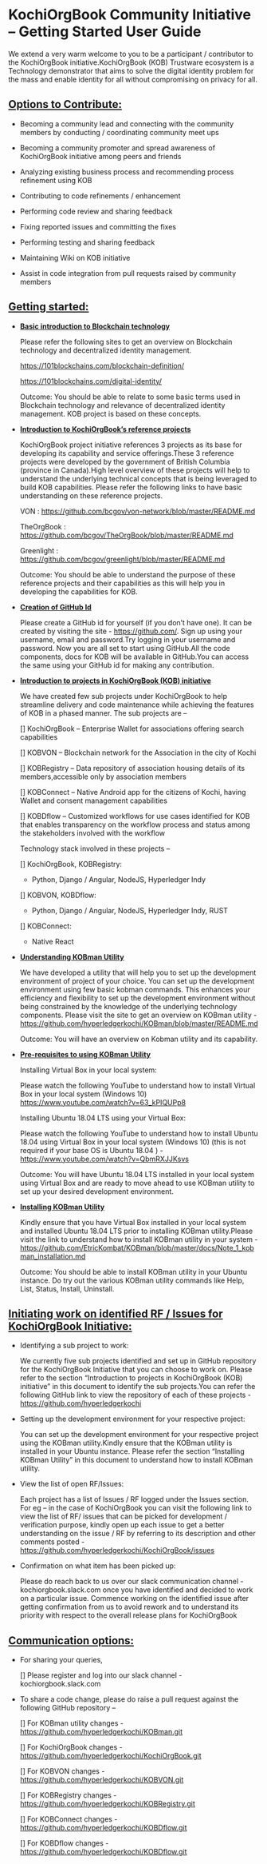 # **KochiOrgBook Community Initiative – Getting Started User Guide**
  
   We extend a very warm welcome to you to be a participant / contributor to the KochiOrgBook initiative.KochiOrgBook (KOB)    Trustware ecosystem is a Technology demonstrator that aims to solve the digital identity problem for the mass and enable identity for all without compromising on privacy for all.

 
  ## <u>**Options to Contribute:**</u>
  
  *    Becoming a community lead and connecting with the community members by conducting / coordinating community meet ups
  
  *    Becoming a community promoter and spread awareness of KochiOrgBook initiative among peers and friends

  *    Analyzing existing business process and recommending process refinement using KOB

  *    Contributing to code refinements / enhancement
 
  *    Performing code review and sharing feedback

  *    Fixing reported issues and committing the fixes

  *    Performing testing and sharing feedback

  *    Maintaining Wiki on KOB initiative

  *    Assist in code integration from pull requests raised by community members
   
  
 ## <u>**Getting started:** </u>
 
 *  <u>**Basic introduction to Blockchain technology** </u>

    Please refer the following sites to get an overview on Blockchain technology and decentralized identity management.

    https://101blockchains.com/blockchain-definition/

    https://101blockchains.com/digital-identity/

    Outcome: You should be able to relate to some basic terms used in Blockchain technology and relevance of decentralized identity management. KOB project is based on these concepts.

*   <u>**Introduction to KochiOrgBook’s reference projects**</u> 

    KochiOrgBook project initiative references 3 projects as its base for developing its capability and service offerings.These 3 reference projects were developed by the government of British Columbia (province in Canada).High level overview of these projects will help to understand the underlying technical concepts that is being leveraged to  build KOB capabilities. 
    Please refer the following links to have basic understanding on these reference projects.
  
    VON : https://github.com/bcgov/von-network/blob/master/README.md
   
    TheOrgBook : https://github.com/bcgov/TheOrgBook/blob/master/README.md
   
    Greenlight : https://github.com/bcgov/greenlight/blob/master/README.md
   
    Outcome: You should be able to understand the purpose of these reference projects and their capabilities as this will help  you in developing the capabilities for KOB.
    

*   <u>**Creation of GitHub Id**</u>

    Please create a GitHub id for yourself (if you don’t have one). It can be created by visiting the site - https://github.com/.     Sign up using your username, email and password.Try logging in your username and password. Now you are all set to start using GitHub.All the code components, docs for KOB will be available in GitHub.You can access the same using your GitHub id for making any contribution.

*   <u>**Introduction to projects in KochiOrgBook (KOB) initiative**</u>

    We have created few sub projects under KochiOrgBook to help streamline delivery and code maintenance while achieving the features of KOB in a phased manner. The sub projects are –
    
    [] KochiOrgBook – Enterprise Wallet for associations offering search capabilities
    
    [] KOBVON – Blockchain network for the Association in the city of Kochi
    
    [] KOBRegistry – Data repository of association housing details of its members,accessible only by association members
    
    [] KOBConnect – Native Android app for the citizens of Kochi, having Wallet and consent management capabilities
    
    [] KOBDflow – Customized workflows for use cases identified for KOB that enables transparency on the workflow process and status among the stakeholders involved with the workflow

    Technology stack involved in these projects –

    [] KochiOrgBook, KOBRegistry:
    
       * Python, Django / Angular, NodeJS, Hyperledger Indy
    
    [] KOBVON, KOBDflow:
     
     * Python, Django / Angular, NodeJS, Hyperledger Indy, RUST
       
    [] KOBConnect:
      
       * Native React 
       
*   <u>**Understanding KOBman Utility**</u>

    We have developed a utility that will help you to set up the development environment of project of your choice. You can set up the development environment using few basic kobman commands. This enhances your efficiency and flexibility to set up the development environment without being constrained by the knowledge of the underlying technology components. Please visit the site to get an overview on KOBman utility - https://github.com/hyperledgerkochi/KOBman/blob/master/README.md

    Outcome: You will have an overview on Kobman utility and its capability.
    
*   <u>**Pre-requisites to using KOBman Utility**</u>

    Installing Virtual Box in your local system:
     
    Please watch the following YouTube to understand how to install Virtual Box in your local system (Windows 10) https://www.youtube.com/watch?v=63_kPIQUPp8
    
    Installing Ubuntu 18.04 LTS using your Virtual Box:

    Please watch the following YouTube to understand how to install Ubuntu 18.04 using Virtual Box in your local system (Windows 10) (this is not required if your base OS is Ubuntu 18.04 ) - https://www.youtube.com/watch?v=QbmRXJJKsvs

    Outcome: You will have Ubuntu 18.04 LTS installed in your local system using Virtual Box and are ready to move ahead to use   KOBman utility to set up your desired development environment.
    
*   <u>**Installing KOBman Utility**</u>

    Kindly ensure that you have Virtual Box installed in your local system and installed Ubuntu 18.04 LTS prior to installing  KOBman utility.Please visit the link to understand how to  install KOBman utility in your system -https://github.com/EtricKombat/KOBman/blob/master/docs/Note_1_kobman_installation.md

    Outcome: You should be able to install KOBman utility in your Ubuntu instance. Do try out the various KOBman utility commands like Help, List, Status, Install, Uninstall.
    
## **<u>Initiating work on identified RF / Issues for KochiOrgBook Initiative:</u>**

*    Identifying a sub project to work:

     We currently five sub projects identified and set up in GitHub repository for the KochiOrgBook Initiative that you can choose to work on.  Please refer to the section “Introduction to projects in KochiOrgBook (KOB) initiative” in this document to identify the sub projects.You can refer the following GitHub link to view the repository of each of these projects - https://github.com/hyperledgerkochi

*    Setting up the development environment for your respective project:

     You can set up the development environment for your respective project using the KOBman utility.Kindly ensure that the KOBman utility is installed in your Ubuntu instance. Please refer the section “Installing KOBman Utility” in this document to understand how to install KOBman utility.

*    View the list of open RF/Issues:

     Each project has a list of Issues / RF logged under the Issues section. For eg – in the case of KochiOrgBook you can visit the following link to view the list of RF/ issues that can be picked for development / verification purpose, kindly open up each issue to get a better understanding on the issue / RF by referring to its description and other comments posted - https://github.com/hyperledgerkochi/KochiOrgBook/issues


*   Confirmation on what item has been picked up:

    Please do reach back to us over our slack communication channel - kochiorgbook.slack.com once you have identified and decided to work on a particular issue.  Commence working on the identified issue after getting confirmation from us to avoid rework and to understand its priority with respect to the overall release plans for KochiOrgBook

 ## <u>**Communication options:**</u>
    
    
*   For sharing your queries,

    [] Please register and log into our slack channel - kochiorgbook.slack.com
    
*   To share a code change, please do raise a pull request against the following GitHub repository –
    
    [] For KOBman utility changes - https://github.com/hyperledgerkochi/KOBman.git
    
    [] For KochiOrgBook  changes - https://github.com/hyperledgerkochi/KochiOrgBook.git

    [] For KOBVON changes - https://github.com/hyperledgerkochi/KOBVON.git
    
    [] For KOBRegistry changes - https://github.com/hyperledgerkochi/KOBRegistry.git
    
    [] For KOBConnect changes - https://github.com/hyperledgerkochi/KOBDflow.git
    
    [] For KOBDflow changes - https://github.com/hyperledgerkochi/KOBDflow.git
    
    




	
	
